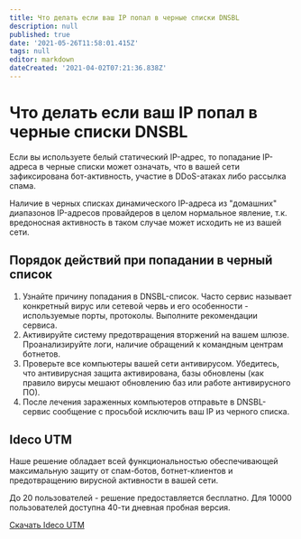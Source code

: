 ```yaml
---
title: Что делать если ваш IP попал в черные списки DNSBL
description: null
published: true
date: '2021-05-26T11:58:01.415Z'
tags: null
editor: markdown
dateCreated: '2021-04-02T07:21:36.838Z'
---
```


# Что делать если ваш IP попал в черные списки DNSBL

Если вы используете белый статический IP-адрес, то попадание IP-адреса в черные списки может означать, что в вашей сети зафиксирована бот-активность, участие в DDoS-атаках либо рассылка спама.

Наличие в черных списках динамического IP-адреса из "домашних" диапазонов IP-адресов провайдеров в целом нормальное явление, т.к. вредоносная активность в таком случае может исходить не из вашей сети.

## Порядок действий при попадании в черный список

1. Узнайте причину попадания в DNSBL-список. Часто сервис называет конкретный вирус или сетевой червь и его особенности - используемые порты, протоколы. Выполните рекомендации сервиса.
2. Активируйте систему предотвращения вторжений на вашем шлюзе. Проанализируйте логи, наличие обращений к командным центрам ботнетов. 
3. Проверьте все компьютеры вашей сети антивирусом. Убедитесь, что антивирусная защита активирована, базы обновлены \(как правило вирусы мешают обновлению баз или работе антивирусного ПО\).
4. После лечения зараженных компьютеров отправьте в DNSBL-сервис сообщение с просьбой исключить ваш IP из черного списка.

## Ideco UTM

Наше решение обладает всей функциональностью обеспечивающей максимальную защиту от спам-ботов, ботнет-клиентов и предотвращению вирусной активности в вашей сети.

До 20 пользователей - решение предоставляется бесплатно. Для 10000 пользователей доступна 40-ти дневная пробная версия.

[Скачать Ideco UTM](https://my.ideco.ru/utm/download/)

